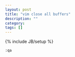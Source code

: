 ```yaml
---
layout: post
title: "vim close all buffers"
description: ""
category: 
tags: []
---
```

{% include JB/setup %}

    :qa
